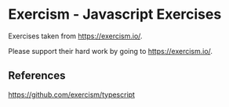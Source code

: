 # Exercism - Javascript Exercises

Exercises taken from https://exercism.io/.

Please support their hard work by going to https://exercism.io/.

## References

https://github.com/exercism/typescript
